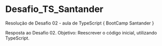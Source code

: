 # Desafio_TS_Santander
Resolução de Desafio 02 - aula de TypeScript { BootCamp Santander }

Resposta ao Desafio 02.
  Objetivo: Reescrever o código inicial, utilizando TypeScript.
